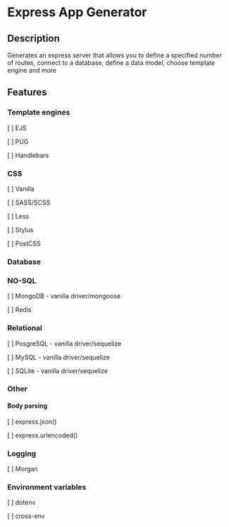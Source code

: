 # Express App Generator

## Description
Generates an express server that allows you to define a specified number of routes, connect to a database, define a data model, choose template engine and more

## Features

### Template engines

[ ] EJS

[ ] PUG

[ ] Handlebars

### CSS

[ ] Vanilla

[ ] SASS/SCSS

[ ] Less

[ ] Stylus

[ ] PostCSS

### Database

### NO-SQL

[ ] MongoDB - vanilla driver/mongoose

[ ] Redis

### Relational

[ ] PosgreSQL - vanilla driver/sequelize

[ ] MySQL - vanilla driver/sequelize

[ ] SQLite - vanilla driver/sequelize


### Other

#### Body parsing

[ ] express.json()

[ ] express.urlencoded()

### Logging

[ ] Morgan

### Environment variables

[ ] dotenv

[ ] cross-env